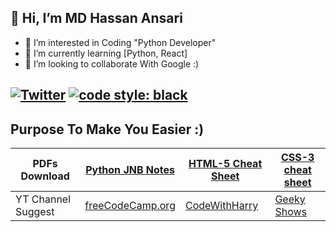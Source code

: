 ## 👋 Hi, I’m MD Hassan Ansari
- 👀 I’m interested in Coding "Python Developer" 
- 🌱 I’m currently learning [Python, React]
- 💞️ I’m looking to collaborate With Google :)

[![Twitter](https://img.shields.io/twitter/follow/AnsariMDHassan1?color=%232478CC&label=Twitter%20Account&logo=Twitter&style=flat-square)](https://twitter.com/AnsariMDHassan1)
[![code style: black](https://img.shields.io/static/v1?label=code%20style&message=black&color=black&style=flat-square)](https://github.com/)
---

## Purpose To Make You Easier :)
 
|PDFs Download | [Python JNB Notes](https://drive.google.com/drive/folders/1N0UPoCPz-x_VjzPuPCJ_oKT_lI2MFZmG?usp=sharing) | [HTML-5 Cheat Sheet](https://drive.google.com/drive/folders/19PKKraXvm7txRRlK1U19Wg7ImWChGlcX?usp=sharing) | [CSS-3 cheat sheet](https://drive.google.com/drive/folders/1vaGVnqSHfbqTUHlCKsE4U2wk9KRGjv-z?usp=sharing)
| --- | --- | -- | ---
|YT Channel Suggest |[freeCodeCamp.org](https://www.youtube.com/c/Freecodecamp) |[CodeWithHarry](https://www.youtube.com/channel/UCeVMnSShP_Iviwkknt83cww) |[Geeky Shows](https://www.youtube.com/user/GeekyShow1)


<!---
MdHassan413/MdHassan413 is a ✨ special ✨ repository because its `README.md` (this file) appears on your GitHub profile.
You can click the Preview link to take a look at your changes.
--->
